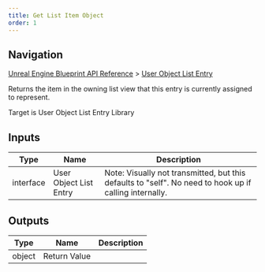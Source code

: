 ```yaml
---
title: Get List Item Object
order: 1
---
```

## Navigation

[Unreal Engine Blueprint API Reference](https://dev.epicgames.com/documentation/en-us/unreal-engine/BlueprintAPI) > [User Object List Entry](https://dev.epicgames.com/documentation/en-us/unreal-engine/BlueprintAPI/UserObjectListEntry)

Returns the item in the owning list view that this entry is currently assigned to represent.

Target is User Object List Entry Library

## Inputs

| Type | Name | Description |
| --- | --- | --- |
| interface | User Object List Entry | Note: Visually not transmitted, but this defaults to "self". No need to hook up if calling internally. |

## Outputs

| Type | Name | Description |
| --- | --- | --- |
| object | Return Value |  |
